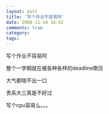 ```yaml
---
layout: post
title: '写个作业不容易阿'
date: 2008-11-24 16:42
comments: true
category: 
tags:
---
```

    

写个作业不容易阿

  

整个一学期就在被各种各样的deadline欺压

  

大气都喘不出一口

  

贵系大三真是不好过

  

写个cpu容易么。。。

  
  

  
  
  

